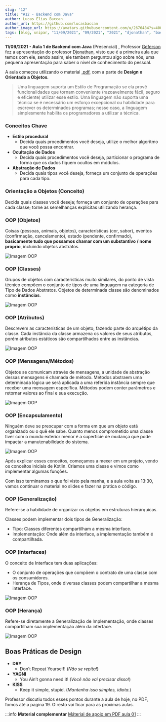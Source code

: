 ```yaml
---
slug: "12"
title: "#12 - Backend com Java"
author: Lucas Elias Baccan
author_url: https://github.com/lucasbaccan
author_image_url: https://avatars.githubusercontent.com/u/2676484?s=400&v=4
tags: [blog, unipar, "11/09/2021", "09/2021", "2021", "djonathan", "backend com java", "presencial"]
---
```


**11/09/2021 - Aula 1 de Backend com Java** (Presencial)
, 
Professor [Geferson](/professores/geferson) fez a apresentação do professor [Djonathan](/professores/djonathan), visto que é a primeira aula que temos com ele, sendo assim, ele tambem perguntou algo sobre nós, uma pequena apresentação para saber o nível de conhecimento do pessoal.

A aula começou utilizando o material [.pdf](/docs/aula-12/Modulo-1-Orientacao-a-Objetos.pdf), com a parte de **Design e Orientado a Objetos**.

> Uma linguagem suporta um Estilo de Programação se ela provê funcionalidades que tornam conveniente (razoavelmente fácil, seguro e eficiente) utilizar esse estilo. Uma linguagem não suporta uma técnica se é necessário um esforço excepcional ou habilidade para escrever os determinados programas; nesse caso, a linguagem simplesmente habilita os programadores a utilizar a técnica.

<h3>Conceitos Chave</h3>

- **Estilo procedural**
  - Decida quais procedimentos você deseja, utilize o melhor algoritmo que você possa encontrar.
- **Ocultação de Dados**
  - Decida quais procedimentos você deseja, particionar o programa de forma que os dados fiquem ocultos em módulos.
- **Abstração de Dados**
  - Decida quais tipos você deseja, forneça um conjunto de operações para cada tipo.

<h3>Orientação a Objetos (Conceito)</h3>

Decida quais classes você deseja; forneça um conjunto de operações para cada classe; torne as semelhanças explícitas utilizando herança.

<h3>OOP (Objetos)</h3>

Coisas (pessoas, animais, objetos), características (cor, sabor), eventos (confirmação, cancelamento), estado (pendente, confirmado), **basicamente tudo que possamos chamar com um substantivo / nome próprio**, incluindo objetos abstratos.

![Imagem OOP](/docs/aula-12/imagem-OOP-objetos.png)

<h3>OOP (Classes)</h3>

Grupos de objetos com características muito similares, do ponto de vista técnico compõem o conjunto de tipos de uma linguagem na categoria de Tipo de Dados Abstratos. Objetos de determinada classe são denominados como **instâncias**.

![Imagem OOP](/docs/aula-12/imagem-OOP-classes.png)

<h3>OOP (Atributos)</h3>

Descrevem as características de um objeto, fazendo parte do arquétipo da classe. Cada instância da classe armazena os valores de seus atributos, porém atributos estáticos são compartilhados entre as instâncias.

![Imagem OOP](/docs/aula-12/imagem-OOP-atributos.png)

<h3>OOP (Mensagens/Métodos)</h3>

Objetos se comunicam através de mensagens, a unidade de abstração dessas mensagens é chamada de método. Métodos abstraem uma determinada lógica  ue será aplicada a uma referida instância sempre que receber uma mensagem específica. Métodos podem conter parâmetros e retornar valores ao final e sua execução.

![Imagem OOP](/docs/aula-12/imagem-OOP-metodos.png)

<h3>OOP (Encapsulamento)</h3>

Ninguém deve se preocupar com a forma em que um objeto está organizado ou o quê ele sabe. Quanto menos comprometido uma classe tiver com o mundo exterior menor é a superfície de mudança que pode impactar a manutenabilidade do sistema.

![Imagem OOP](/docs/aula-12/imagem-OOP-encapsulamento.png)

Após explicar esses conceitos, começamos a mexer em um projeto, vendo os conceitos iniciais de Kotlin. Criamos uma classe e vimos como implementar algumas funções.

Com isso terminamos o que foi visto pela manha, e a aula volta as 13:30, vamos continuar o material no slides e fazer na pratica o código.

<h3>OOP (Generalização)</h3>

Refere-se a habilidade de organizar os objetos em estruturas hierárquicas.

Classes podem implementar dois tipos de Generalização:  
- Tipo: Classes diferentes compartilham a mesma interface.
- Implementação: Onde além da interface, a implementação também é compartilhada.

<h3>OOP (Interfaces)</h3>

O conceito de Interface tem duas aplicações:
- O conjunto de operações que compõem o contrato de uma classe com os consumidores.
- Herança de Tipos, onde diversas classes podem compartilhar a mesma interface.

![Imagem OOP](/docs/aula-12/imagem-OOP-interfaces.png)

<h3>OOP (Herança)</h3>

Refere-se diretamente a Generalização de Implementação, onde classes compartilham sua implementação além da interface.

![Imagem OOP](/docs/aula-12/imagem-OOP-heranca.png)

<h2>Boas Práticas de Design</h2>

- **DRY**
  - Don’t Repeat Yourself! (*Não se repita!*)
- **YAGNI**
  - You Ain’t gonna need it! *(Você não vai precisar disso!*)
- **KISS**
  - Keep it simple, stupid. (*Mantenha isso simples, idiota.*)

Professor discutiu todos esses pontos durante a aula de hoje, no PDF, fomos até a pagina 19. O resto vai ficar para as proximas aulas.

:::info
**Material complementar**
[Máterial de apoio em PDF aula 01](/docs/aula-12/Modulo_1_Material_de_Apoio.pdf)
:::